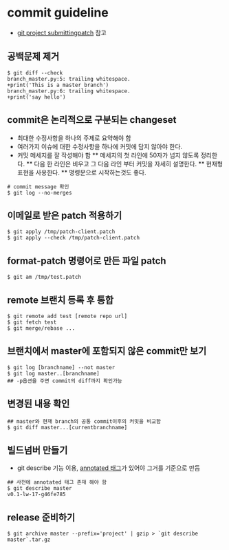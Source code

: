# commit guideline
* [git project submittingpatch](https://github.com/git/git/blob/master/Documentation/SubmittingPatches) 참고 

## 공백문제 제거 
```
$ git diff --check
branch_master.py:5: trailing whitespace.
+print('This is a master branch')  
branch_master.py:6: trailing whitespace.
+print('say hello')  
```

## commit은 논리적으로 구분되는 changeset
* 최대한 수정사항을 하나의 주제로 요약해야 함
* 여러가지 이슈에 대한 수정사항을 하나에 커밋에 담지 않아야 한다. 
* 커밋 메세지를 잘 작성해야 함
** 메세지의 첫 라인에 50자가 넘지 않도록 정리한다. 
** 다음 한 라인은 비우고 그 다음 라인 부터 커밋을 자세히 설명한다. 
** 현재형 표현을 사용한다. 
** 명령문으로 시작하는것도 좋다. 
```
# commit message 확인
$ git log --no-merges
```

## 이메일로 받은 patch 적용하기
```
$ git apply /tmp/patch-client.patch
$ git apply --check /tmp/patch-client.patch
```

## format-patch 명령어로 만든 파일 patch
```
$ git am /tmp/test.patch
```

## remote 브랜치 등록 후 통합
```
$ git remote add test [remote repo url]
$ git fetch test
$ git merge/rebase ...
```

## 브랜치에서 master에 포함되지 않은 commit만 보기
```
$ git log [branchname] --not master 
$ git log master..[branchname]
## -p옵션을 주면 commit의 diff까지 확인가능
```

## 변경된 내용 확인
```
## master와 현재 branch의 공통 commit이후의 커밋을 비교함
$ git diff master...[currentbranchname]
```

## 빌드넘버 만들기
* git describe 기능 이용, [annotated 태그](./ch2_cmd.md)가 있어야 그거를 기준으로 만듬
```
## 사전에 annotated 태그 존재 해야 함
$ git describe master
v0.1-lw-17-g46fe785
```

## release 준비하기 
```
$ git archive master --prefix='project' | gzip > `git describe master`.tar.gz
```

